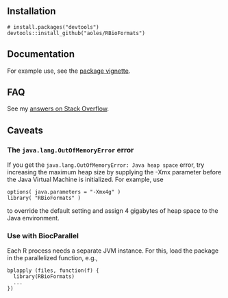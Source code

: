 ## Installation

```
# install.packages("devtools")
devtools::install_github("aoles/RBioFormats")
```

## Documentation

For example use, see the [package vignette](https://rawgit.com/aoles/RBioFormats/master/vignettes/RBioFormats.html).

## FAQ

See my [answers on Stack Overflow](http://stackoverflow.com/search?q=user:A2792099+rbioformats).

## Caveats

### The `java.lang.OutOfMemoryError` error

If you get the `java.lang.OutOfMemoryError: Java heap space` error, try increasing the maximum heap size by supplying the -Xmx parameter before the Java Virtual Machine is initialized. For example, use

    options( java.parameters = "-Xmx4g" )
    library( "RBioFormats" )

to override the default setting and assign 4 gigabytes of heap space to the Java environment.

### Use with BiocParallel

Each R process needs a separate JVM instance. For this, load the package in the parallelized function, e.g.,

    bplapply (files, function(f) {
      library(RBioFormats)
      ...
    })
    
